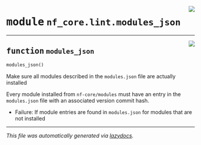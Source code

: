 <!-- markdownlint-disable -->

<a href="../../nf_core/lint/modules_json.py#L0"><img align="right" style="float:right;" src="https://img.shields.io/badge/-source-cccccc?style=flat-square"></a>

# <kbd>module</kbd> `nf_core.lint.modules_json`





---

<a href="../../nf_core/lint/modules_json.py#L6"><img align="right" style="float:right;" src="https://img.shields.io/badge/-source-cccccc?style=flat-square"></a>

## <kbd>function</kbd> `modules_json`

```python
modules_json()
```

Make sure all modules described in the ``modules.json`` file are actually installed 

Every module installed from ``nf-core/modules`` must have an entry in the ``modules.json`` file with an associated version commit hash. 

* Failure: If module entries are found in ``modules.json`` for modules that are not installed 




---

_This file was automatically generated via [lazydocs](https://github.com/ml-tooling/lazydocs)._
